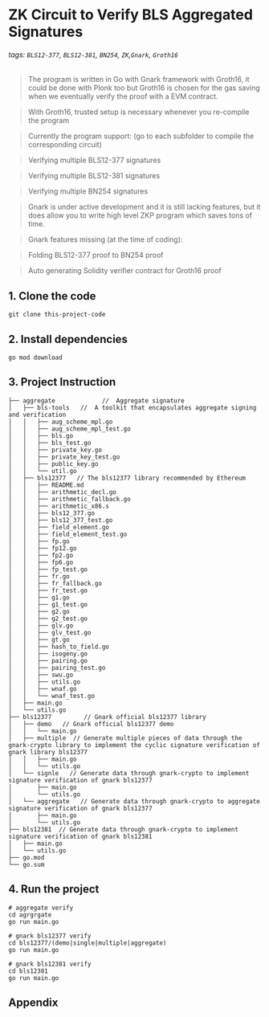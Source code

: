 # ZK Circuit to Verify BLS Aggregated Signatures  

###### tags: `BLS12-377`, `BLS12-381`, `BN254`, `ZK`,`Gnark`, `Groth16`

> The program is written in Go with Gnark framework with Groth16, it could be done with Plonk too but Groth16 is chosen for the gas saving when we eventually verify the proof with a EVM contract.

> With Groth16, trusted setup is necessary whenever you re-compile the program

> Currently the program support: (go to each subfolder to compile the corresponding circuit)

> Verifying multiple BLS12-377 signatures

> Verifying multiple BLS12-381 signatures

> Verifying multiple BN254 signatures

> Gnark is under active development and it is still lacking features, but it does allow you to write high level ZKP program which saves tons of time.

> Gnark features missing (at the time of coding):

> Folding BLS12-377 proof to BN254 proof

> Auto generating Solidity verifier contract for Groth16 proof

## 1. Clone the code

```bash=
git clone this-project-code
```


## 2. Install dependencies

```bash=
go mod download
```

## 3. Project Instruction
```bash=
├── aggregate             //  Aggregate signature
│   ├── bls-tools   //  A toolkit that encapsulates aggregate signing and verification
│   │   ├── aug_scheme_mpl.go
│   │   ├── aug_scheme_mpl_test.go
│   │   ├── bls.go
│   │   ├── bls_test.go
│   │   ├── private_key.go
│   │   ├── private_key_test.go
│   │   ├── public_key.go
│   │   └── util.go
│   ├── bls12377   // The bls12377 library recommended by Ethereum
│   │   ├── README.md
│   │   ├── arithmetic_decl.go
│   │   ├── arithmetic_fallback.go
│   │   ├── arithmetic_x86.s
│   │   ├── bls12_377.go
│   │   ├── bls12_377_test.go
│   │   ├── field_element.go
│   │   ├── field_element_test.go
│   │   ├── fp.go
│   │   ├── fp12.go
│   │   ├── fp2.go
│   │   ├── fp6.go
│   │   ├── fp_test.go
│   │   ├── fr.go
│   │   ├── fr_fallback.go
│   │   ├── fr_test.go
│   │   ├── g1.go
│   │   ├── g1_test.go
│   │   ├── g2.go
│   │   ├── g2_test.go
│   │   ├── glv.go
│   │   ├── glv_test.go
│   │   ├── gt.go
│   │   ├── hash_to_field.go
│   │   ├── isogeny.go
│   │   ├── pairing.go
│   │   ├── pairing_test.go
│   │   ├── swu.go
│   │   ├── utils.go
│   │   ├── wnaf.go
│   │   └── wnaf_test.go
│   ├── main.go
│   └── utils.go
├── bls12377         // Gnark official bls12377 library
│   ├── demo   // Gnark official bls12377 demo
│   │   └── main.go
│   ├── multiple  // Generate multiple pieces of data through the gnark-crypto library to implement the cyclic signature verification of gnark library bls12377
│   │   ├── main.go
│   │   └── utils.go
│   └── signle   // Generate data through gnark-crypto to implement signature verification of gnark bls12377
│       ├── main.go
│       └── utils.go
│   └── aggregate   // Generate data through gnark-crypto to aggregate signature verification of gnark bls12377
│       ├── main.go
│       └── utils.go
├── bls12381  // Generate data through gnark-crypto to implement signature verification of gnark bls12381
│   ├── main.go
│   └── utils.go
├── go.mod
└── go.sum
```

## 4. Run the project
```bahs=
# aggregate verify
cd agrgrgate
go run main.go

# gnark bls12377 verify
cd bls12377/(demo|single|multiple|aggregate)
go run main.go

# gnark bls12381 verify
cd bls12381
go run main.go
```

## Appendix

